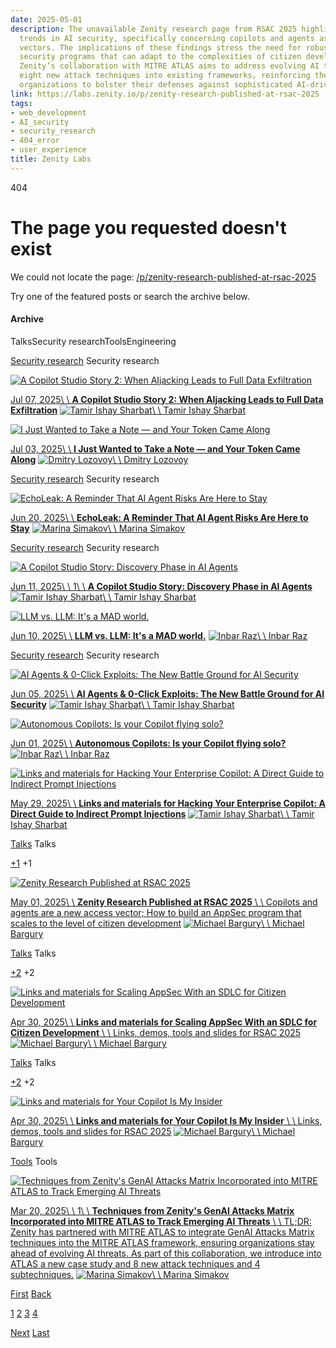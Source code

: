 ```yaml
---
date: 2025-05-01
description: The unavailable Zenity research page from RSAC 2025 highlights significant
  trends in AI security, specifically concerning copilots and agents as new attack
  vectors. The implications of these findings stress the need for robust application
  security programs that can adapt to the complexities of citizen development. Additionally,
  Zenity’s collaboration with MITRE ATLAS aims to address evolving AI threats by integrating
  eight new attack techniques into existing frameworks, reinforcing the urgency for
  organizations to bolster their defenses against sophisticated AI-driven exploits.
link: https://labs.zenity.io/p/zenity-research-published-at-rsac-2025
tags:
- web_development
- AI_security
- security_research
- 404_error
- user_experience
title: Zenity Labs
---
```


404

# The page you requested doesn't exist

We could not locate the page: [/p/zenity-research-published-at-rsac-2025](https://labs.zenity.io/p/zenity-research-published-at-rsac-2025)

Try one of the featured posts or search the archive below.

#### Archive

TalksSecurity researchToolsEngineering

[Security research](https://labs.zenity.io/t/Security-research) Security research

[![A Copilot Studio Story 2: When AIjacking Leads to Full Data Exfiltration](https://media.beehiiv.com/cdn-cgi/image/format=auto,width=800,height=421,fit=scale-down,onerror=redirect/uploads/asset/file/3347bb93-6439-460b-acf7-628860d10ec0/ChatGPT_Image_Jul_4__2025__12_14_58_AM.png)](https://labs.zenity.io/p/a-copilot-studio-story-2-when-aijacking-leads-to-full-data-exfiltration-bc4a)

[Jul 07, 2025\\
\\
**A Copilot Studio Story 2: When AIjacking Leads to Full Data Exfiltration**](https://labs.zenity.io/p/a-copilot-studio-story-2-when-aijacking-leads-to-full-data-exfiltration-bc4a) [![Tamir Ishay Sharbat](https://beehiiv-images-production.s3.amazonaws.com/uploads/user/profile_picture/15e910e0-0161-49aa-acf4-a83ec581e372/profile_pic.jpeg)\\
\\
Tamir Ishay Sharbat](https://labs.zenity.io/authors)

[![I Just Wanted to Take a Note — and Your Token Came Along](https://media.beehiiv.com/cdn-cgi/image/format=auto,width=800,height=421,fit=scale-down,onerror=redirect/uploads/asset/file/30a4d909-d3f1-4fe2-bd46-7eff8a26f4a1/ChatGPT_Image_Jun_10__2025__06_53_30_PM.png)](https://labs.zenity.io/p/i-just-wanted-to-take-a-note-and-your-token-came-along-c615)

[Jul 03, 2025\\
\\
**I Just Wanted to Take a Note — and Your Token Came Along**](https://labs.zenity.io/p/i-just-wanted-to-take-a-note-and-your-token-came-along-c615) [![Dmitry Lozovoy](https://beehiiv-images-production.s3.amazonaws.com/uploads/user/profile_picture/90cb449b-6a9d-4559-8f8b-a131cf119e0c/0M4A7068.JPG)\\
\\
Dmitry Lozovoy](https://labs.zenity.io/authors)

[Security research](https://labs.zenity.io/t/Security-research) Security research

[![EchoLeak: A Reminder That AI Agent Risks Are Here to Stay](https://media.beehiiv.com/cdn-cgi/image/format=auto,width=800,height=421,fit=scale-down,onerror=redirect/uploads/asset/file/bdee28a8-1974-4215-99a3-bca94aba65c4/EchoLeak.png)](https://labs.zenity.io/p/echoleak-a-reminder-that-ai-agent-risks-are-here-to-stay-3cf3)

[Jun 20, 2025\\
\\
**EchoLeak: A Reminder That AI Agent Risks Are Here to Stay**](https://labs.zenity.io/p/echoleak-a-reminder-that-ai-agent-risks-are-here-to-stay-3cf3) [![Marina Simakov](https://beehiiv-images-production.s3.amazonaws.com/static_assets/defaults/profile_picture.png)\\
\\
Marina Simakov](https://labs.zenity.io/authors)

[Security research](https://labs.zenity.io/t/Security-research) Security research

[![A Copilot Studio Story: Discovery Phase in AI Agents](https://media.beehiiv.com/cdn-cgi/image/format=auto,width=800,height=421,fit=scale-down,onerror=redirect/uploads/asset/file/5425cdc9-94b9-40da-870d-3bd1af52b518/copilot-studio-discovery-img.png)](https://labs.zenity.io/p/a-copilot-studio-story-discovery-phase-in-ai-agents-f917)

[Jun 11, 2025\\
\\
1\\
\\
**A Copilot Studio Story: Discovery Phase in AI Agents**](https://labs.zenity.io/p/a-copilot-studio-story-discovery-phase-in-ai-agents-f917) [![Tamir Ishay Sharbat](https://beehiiv-images-production.s3.amazonaws.com/uploads/user/profile_picture/15e910e0-0161-49aa-acf4-a83ec581e372/profile_pic.jpeg)\\
\\
Tamir Ishay Sharbat](https://labs.zenity.io/authors)

[![LLM vs. LLM: It's a MAD world.](https://media.beehiiv.com/cdn-cgi/image/format=auto,width=800,height=421,fit=scale-down,onerror=redirect/uploads/asset/file/31418f2c-23fb-4ae1-a469-86b79de9829e/llm-vs-llm-1200x630.png)](https://labs.zenity.io/p/llm-vs-llm-its-a-mad-world)

[Jun 10, 2025\\
\\
**LLM vs. LLM: It's a MAD world.**](https://labs.zenity.io/p/llm-vs-llm-its-a-mad-world) [![Inbar Raz](https://beehiiv-images-production.s3.amazonaws.com/uploads/user/profile_picture/e22e143e-ef70-40ed-82ed-28b89923fe2f/SAS_Profile_Photo.jpeg)\\
\\
Inbar Raz](https://labs.zenity.io/authors)

[Security research](https://labs.zenity.io/t/Security-research) Security research

[![AI Agents & 0-Click Exploits: The New Battle Ground for AI Security](https://media.beehiiv.com/cdn-cgi/image/format=auto,width=800,height=421,fit=scale-down,onerror=redirect/uploads/asset/file/830e3dff-8b74-4aa3-abe9-2155e5a008ca/ChatGPT_Image_Jun_5__2025__05_44_18_PM.png)](https://labs.zenity.io/p/ai-agents-0-click-exploits-the-new-battle-ground-for-ai-security-c377)

[Jun 05, 2025\\
\\
**AI Agents & 0-Click Exploits: The New Battle Ground for AI Security**](https://labs.zenity.io/p/ai-agents-0-click-exploits-the-new-battle-ground-for-ai-security-c377) [![Tamir Ishay Sharbat](https://beehiiv-images-production.s3.amazonaws.com/uploads/user/profile_picture/15e910e0-0161-49aa-acf4-a83ec581e372/profile_pic.jpeg)\\
\\
Tamir Ishay Sharbat](https://labs.zenity.io/authors)

[![Autonomous Copilots: Is your Copilot flying solo?](https://media.beehiiv.com/cdn-cgi/image/format=auto,width=800,height=421,fit=scale-down,onerror=redirect/uploads/asset/file/9bcf389d-fd88-4658-8419-21fe9fcf4fba/Copilot.png)](https://labs.zenity.io/p/autonomous-copilots-is-your-copilot-flying-solo-c8cf)

[Jun 01, 2025\\
\\
**Autonomous Copilots: Is your Copilot flying solo?**](https://labs.zenity.io/p/autonomous-copilots-is-your-copilot-flying-solo-c8cf) [![Inbar Raz](https://beehiiv-images-production.s3.amazonaws.com/uploads/user/profile_picture/e22e143e-ef70-40ed-82ed-28b89923fe2f/SAS_Profile_Photo.jpeg)\\
\\
Inbar Raz](https://labs.zenity.io/authors)

[![Links and materials for Hacking Your Enterprise Copilot: A Direct Guide to Indirect Prompt Injections](https://media.beehiiv.com/cdn-cgi/image/format=auto,width=800,height=421,fit=scale-down,onerror=redirect/uploads/asset/file/7b69b88e-f835-46fd-b31d-da76efb07d30/Screenshot_2025-05-29_at_13.59.19.png)](https://labs.zenity.io/p/links-and-materials-for-hacking-your-enterprise-copilot-a-direct-guide-to-indirect-prompt-injections)

[May 29, 2025\\
\\
**Links and materials for Hacking Your Enterprise Copilot: A Direct Guide to Indirect Prompt Injections**](https://labs.zenity.io/p/links-and-materials-for-hacking-your-enterprise-copilot-a-direct-guide-to-indirect-prompt-injections) [![Tamir Ishay Sharbat](https://beehiiv-images-production.s3.amazonaws.com/uploads/user/profile_picture/15e910e0-0161-49aa-acf4-a83ec581e372/profile_pic.jpeg)\\
\\
Tamir Ishay Sharbat](https://labs.zenity.io/authors)

[Talks](https://labs.zenity.io/t/Talks) Talks

[+1](https://labs.zenity.io/t/Security-research) +1

[![Zenity Research Published at RSAC 2025](https://media.beehiiv.com/cdn-cgi/image/format=auto,width=800,height=421,fit=scale-down,onerror=redirect/uploads/asset/file/1e5f73da-68ad-4f27-85e0-cd7767fe25c0/1746042708446.jpeg)](https://labs.zenity.io/p/rsac-2025)

[May 01, 2025\\
\\
**Zenity Research Published at RSAC 2025** \\
\\
Copilots and agents are a new access vector; How to build an AppSec program that scales to the level of citizen development](https://labs.zenity.io/p/rsac-2025) [![Michael Bargury](https://beehiiv-images-production.s3.amazonaws.com/uploads/user/profile_picture/c9e6a5a0-1122-4d65-a5bd-7426d4aa65af/michael.jpg)\\
\\
Michael Bargury](https://labs.zenity.io/authors)

[Talks](https://labs.zenity.io/t/Talks) Talks

[+2](https://labs.zenity.io/t/Security-research) +2

[![Links and materials for Scaling AppSec With an SDLC for Citizen Development](https://media.beehiiv.com/cdn-cgi/image/format=auto,width=800,height=421,fit=scale-down,onerror=redirect/uploads/asset/file/3d98b544-4c67-4fe6-979d-7ee52f96ae92/Picture1.png)](https://labs.zenity.io/p/links-and-materials-for-scaling-appsec-with-an-sdlc-for-citizen-development)

[Apr 30, 2025\\
\\
**Links and materials for Scaling AppSec With an SDLC for Citizen Development** \\
\\
Links, demos, tools and slides for RSAC 2025](https://labs.zenity.io/p/links-and-materials-for-scaling-appsec-with-an-sdlc-for-citizen-development) [![Michael Bargury](https://beehiiv-images-production.s3.amazonaws.com/uploads/user/profile_picture/c9e6a5a0-1122-4d65-a5bd-7426d4aa65af/michael.jpg)\\
\\
Michael Bargury](https://labs.zenity.io/authors)

[Talks](https://labs.zenity.io/t/Talks) Talks

[+2](https://labs.zenity.io/t/Security-research) +2

[![Links and materials for Your Copilot Is My Insider](https://media.beehiiv.com/cdn-cgi/image/format=auto,width=800,height=421,fit=scale-down,onerror=redirect/uploads/asset/file/6195c980-e5cf-44af-8295-b706f5fd3536/Picture1.png)](https://labs.zenity.io/p/your-copilot-is-my-insider-rsac-2025)

[Apr 30, 2025\\
\\
**Links and materials for Your Copilot Is My Insider** \\
\\
Links, demos, tools and slides for RSAC 2025](https://labs.zenity.io/p/your-copilot-is-my-insider-rsac-2025) [![Michael Bargury](https://beehiiv-images-production.s3.amazonaws.com/uploads/user/profile_picture/c9e6a5a0-1122-4d65-a5bd-7426d4aa65af/michael.jpg)\\
\\
Michael Bargury](https://labs.zenity.io/authors)

[Tools](https://labs.zenity.io/t/Tools) Tools

[![Techniques from Zenity's GenAI Attacks Matrix Incorporated into MITRE ATLAS to Track Emerging AI Threats](https://media.beehiiv.com/cdn-cgi/image/format=auto,width=800,height=421,fit=scale-down,onerror=redirect/uploads/asset/file/8751dba5-1f9b-4495-844e-b433d70cf588/MITRE_ATLAS__1_.jpg)](https://labs.zenity.io/p/techniques-from-zenitys-genai-attacks-matrix-incorporated-into-mitre-atlas-to-track-emerging-ai-thr)

[Mar 20, 2025\\
\\
1\\
\\
**Techniques from Zenity's GenAI Attacks Matrix Incorporated into MITRE ATLAS to Track Emerging AI Threats** \\
\\
TL;DR: Zenity has partnered with MITRE ATLAS to integrate GenAI Attacks Matrix techniques into the MITRE ATLAS framework, ensuring organizations stay ahead of evolving AI threats. As part of this collaboration, we introduce into ATLAS a new case study and 8 new attack techniques and 4 subtechniques.](https://labs.zenity.io/p/techniques-from-zenitys-genai-attacks-matrix-incorporated-into-mitre-atlas-to-track-emerging-ai-thr) [![Marina Simakov](https://beehiiv-images-production.s3.amazonaws.com/static_assets/defaults/profile_picture.png)\\
\\
Marina Simakov](https://labs.zenity.io/authors)

[First](https://labs.zenity.io/archive?404=%2Fp%2Fzenity-research-published-at-rsac-2025&page=1) [Back](https://labs.zenity.io/archive?404=%2Fp%2Fzenity-research-published-at-rsac-2025&page=0)

[1](https://labs.zenity.io/archive?404=%2Fp%2Fzenity-research-published-at-rsac-2025&page=1) [2](https://labs.zenity.io/archive?404=%2Fp%2Fzenity-research-published-at-rsac-2025&page=2) [3](https://labs.zenity.io/archive?404=%2Fp%2Fzenity-research-published-at-rsac-2025&page=3) [4](https://labs.zenity.io/archive?404=%2Fp%2Fzenity-research-published-at-rsac-2025&page=4)

[Next](https://labs.zenity.io/archive?404=%2Fp%2Fzenity-research-published-at-rsac-2025&page=2) [Last](https://labs.zenity.io/archive?404=%2Fp%2Fzenity-research-published-at-rsac-2025&page=4)
